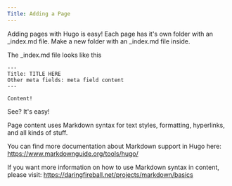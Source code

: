 ```yaml
---
Title: Adding a Page
---
```



Adding pages with Hugo is easy! Each page has it's own folder with an _index.md file. Make a new folder with an _index.md file inside.

The _index.md file looks like this

    ---
    Title: TITLE HERE
    Other meta fields: meta field content
    ---

    Content!

See? It's easy!

Page content uses Markdown syntax for text styles, formatting, hyperlinks, and all kinds of stuff.

You can find more documentation about Markdown support in Hugo here: https://www.markdownguide.org/tools/hugo/

If you want more information on how to use Markdown syntax in content, please visit: https://daringfireball.net/projects/markdown/basics
